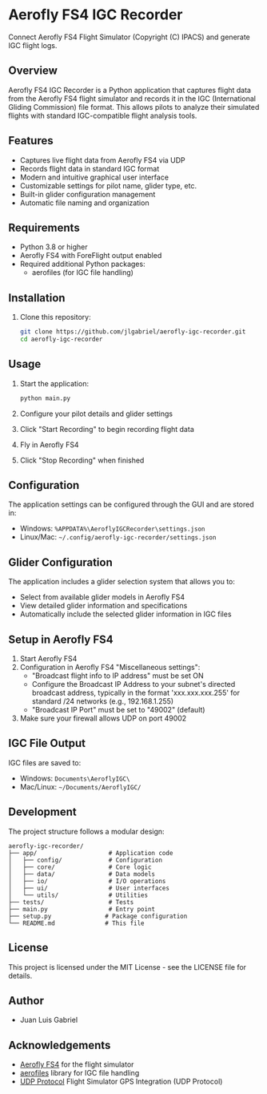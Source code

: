 # Aerofly FS4 IGC Recorder

Connect Aerofly FS4 Flight Simulator (Copyright (C) IPACS) and generate IGC flight logs.

## Overview

Aerofly FS4 IGC Recorder is a Python application that captures flight data from the Aerofly FS4 flight simulator and records it in the IGC (International Gliding Commission) file format. This allows pilots to analyze their simulated flights with standard IGC-compatible flight analysis tools.

## Features

- Captures live flight data from Aerofly FS4 via UDP
- Records flight data in standard IGC format
- Modern and intuitive graphical user interface
- Customizable settings for pilot name, glider type, etc.
- Built-in glider configuration management
- Automatic file naming and organization

## Requirements

- Python 3.8 or higher
- Aerofly FS4 with ForeFlight output enabled
- Required additional Python packages:
  - aerofiles (for IGC file handling)

## Installation

1. Clone this repository:
   ```bash
   git clone https://github.com/jlgabriel/aerofly-igc-recorder.git
   cd aerofly-igc-recorder
   ```
## Usage

1. Start the application:

   ```bash
   python main.py
   ```

2. Configure your pilot details and glider settings
3. Click "Start Recording" to begin recording flight data
4. Fly in Aerofly FS4
5. Click "Stop Recording" when finished

## Configuration

The application settings can be configured through the GUI and are stored in:
- Windows: `%APPDATA%\AeroflyIGCRecorder\settings.json`
- Linux/Mac: `~/.config/aerofly-igc-recorder/settings.json`

## Glider Configuration

The application includes a glider selection system that allows you to:
- Select from available glider models in Aerofly FS4
- View detailed glider information and specifications
- Automatically include the selected glider information in IGC files

## Setup in Aerofly FS4

1. Start Aerofly FS4
2. Configuration in Aerofly FS4 "Miscellaneous settings":
   - "Broadcast flight info to IP address" must be set ON
   - Configure the Broadcast IP Address to your subnet's directed broadcast address, typically in the format 'xxx.xxx.xxx.255' for standard /24 networks (e.g., 192.168.1.255)
   - "Broadcast IP Port" must be set to "49002" (default)
3. Make sure your firewall allows UDP on port 49002

## IGC File Output

IGC files are saved to:
- Windows: `Documents\AeroflyIGC\`
- Mac/Linux: `~/Documents/AeroflyIGC/`

## Development

The project structure follows a modular design:

```
aerofly-igc-recorder/
├── app/                    # Application code
│   ├── config/             # Configuration
│   ├── core/               # Core logic
│   ├── data/               # Data models
│   ├── io/                 # I/O operations
│   ├── ui/                 # User interfaces
│   └── utils/              # Utilities
├── tests/                  # Tests
├── main.py                 # Entry point
├── setup.py               # Package configuration
└── README.md              # This file
```

## License

This project is licensed under the MIT License - see the LICENSE file for details.

## Author

- Juan Luis Gabriel

## Acknowledgements

- [Aerofly FS4](https://www.aerofly.com/) for the flight simulator
- [aerofiles](https://github.com/Turbo87/aerofiles) library for IGC file handling
- [UDP Protocol](https://support.foreflight.com/hc/en-us/articles/204115005-Flight-Simulator-GPS-Integration-UDP-Protocol) Flight Simulator GPS Integration (UDP Protocol)
